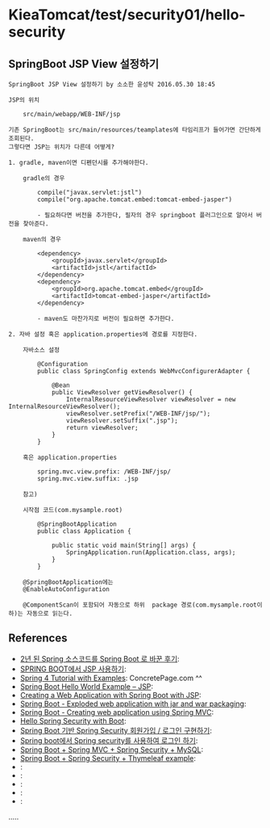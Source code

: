 KieaTomcat/test/security01/hello-security
=========================================

SpringBoot JSP View 설정하기
----------------------------
```
SpringBoot JSP View 설정하기 by 소소한 윤성탁 2016.05.30 18:45

JSP의 위치 

	src/main/webapp/WEB-INF/jsp

기존 SpringBoot는 src/main/resources/teamplates에 타임리프가 들어가면 간단하게 조회된다.
그렇다면 JSP는 위치가 다른데 어떻게?

1. gradle, maven이면 디펜던시를 추가해야한다.

	gradle의 경우

		compile("javax.servlet:jstl")
		compile("org.apache.tomcat.embed:tomcat-embed-jasper")

		- 필요하다면 버전을 추가한다, 필자의 경우 springboot 플러그인으로 알아서 버전을 찾아준다.

	maven의 경우

		<dependency>
			<groupId>javax.servlet</groupId>
			<artifactId>jstl</artifactId>
		</dependency>
		<dependency>
			<groupId>org.apache.tomcat.embed</groupId>
			<artifactId>tomcat-embed-jasper</artifactId>
		</dependency>

		- maven도 마찬가지로 버전이 필요하면 추가한다.

2. 자바 설정 혹은 application.properties에 경로를 지정한다.

	자바소스 설정
	
		@Configuration
		public class SpringConfig extends WebMvcConfigurerAdapter {

			@Bean
			public ViewResolver getViewResolver() {
				InternalResourceViewResolver viewResolver = new InternalResourceViewResolver();
				viewResolver.setPrefix("/WEB-INF/jsp/");
				viewResolver.setSuffix(".jsp");
				return viewResolver;
			}
		}

	혹은 application.properties

		spring.mvc.view.prefix: /WEB-INF/jsp/
		spring.mvc.view.suffix: .jsp

	참고)

	시작점 코드(com.mysample.root)

		@SpringBootApplication
		public class Application {

			public static void main(String[] args) {
				SpringApplication.run(Application.class, args);
			}
		}

	@SpringBootApplication에는 
	@EnableAutoConfiguration

	@ComponentScan이 포함되어 자동으로 하위  package 경로(com.mysample.root이하)는 자동으로 읽는다.

```




References
----------
- [2년 된 Spring 소스코드를 Spring Boot 로 바꾼 후기](https://limsungmook.github.io/2016/12/28/review-migration-legacy-to-boot/ "2년 된 Spring 소스코드를 Spring Boot 로 바꾼 후기"):
- [SPRING BOOT에서 JSP 사용하기](http://coding-slave.blogspot.com/2016/01/web-spring-spring-boot.html "SPRING BOOT에서 JSP 사용하기"):
- [Spring 4 Tutorial with Examples](https://www.concretepage.com/spring-4/ "Spring 4 Tutorial with Examples"): ConcretePage.com ^^
- [Spring Boot Hello World Example – JSP](https://www.mkyong.com/spring-boot/spring-boot-hello-world-example-jsp/ "Spring Boot Hello World Example – JSP"):
- [Creating a Web Application with Spring Boot with JSP](http://www.springboottutorial.com/creating-web-application-with-spring-boot "Creating a Web Application with Spring Boot with JSP"):
- [Spring Boot - Exploded web application with jar and war packaging](https://www.logicbig.com/tutorials/spring-framework/spring-boot/boot-exploded-war.html "Spring Boot - Exploded web application with jar and war packaging"):
- [Spring Boot - Creating web application using Spring MVC](https://www.boraji.com/spring-boot-creating-web-application-using-spring-mvc "Spring Boot - Creating web application using Spring MVC"):
- [Hello Spring Security with Boot](https://docs.spring.io/spring-security/site/docs/current/guides/html5/helloworld-boot.html "Hello Spring Security with Boot"):
- [Spring Boot 기반 Spring Security 회원가입 / 로그인 구현하기](https://xmfpes.github.io/spring/spring-security/ "Spring Boot 기반 Spring Security 회원가입 / 로그인 구현하기"):
- [Spring boot에서 Spring security를 사용하여 로그인 하기](https://wedul.site/170 "Spring boot에서 Spring security를 사용하여 로그인 하기"):
- [Spring Boot + Spring MVC + Spring Security + MySQL](https://medium.com/@gustavo.ponce.ch/spring-boot-spring-mvc-spring-security-mysql-a5d8545d837d "Spring Boot + Spring MVC + Spring Security + MySQL"):
- [Spring Boot + Spring Security + Thymeleaf example](http://www.mkyong.com/spring-boot/spring-boot-spring-security-thymeleaf-example/ "Spring Boot + Spring Security + Thymeleaf example"):
- []( ""):
- []( ""):
- []( ""):
- []( ""):
- []( ""):



.....




